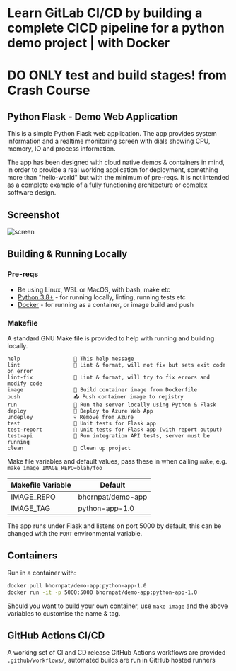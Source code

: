 # Learn GitLab CI/CD by building a complete CICD pipeline for a python demo project | with Docker
# DO ONLY test and build stages! from Crash Course

## Python Flask - Demo Web Application

This is a simple Python Flask web application. The app provides system information and a realtime monitoring screen with dials showing CPU, memory, IO and process information.

The app has been designed with cloud native demos & containers in mind, in order to provide a real working application for deployment, something more than "hello-world" but with the minimum of pre-reqs. It is not intended as a complete example of a fully functioning architecture or complex software design.


## Screenshot

![screen](https://user-images.githubusercontent.com/14982936/30533171-db17fccc-9c4f-11e7-8862-eb8c148fedea.png)


## Building & Running Locally

### Pre-reqs

- Be using Linux, WSL or MacOS, with bash, make etc
- [Python 3.8+](https://www.python.org/downloads/) - for running locally, linting, running tests etc
- [Docker](https://docs.docker.com/get-docker/) - for running as a container, or image build and push


### Makefile

A standard GNU Make file is provided to help with running and building locally.

```text
help                 💬 This help message
lint                 🔎 Lint & format, will not fix but sets exit code on error
lint-fix             📜 Lint & format, will try to fix errors and modify code
image                🔨 Build container image from Dockerfile
push                 📤 Push container image to registry
run                  🏃 Run the server locally using Python & Flask
deploy               🚀 Deploy to Azure Web App
undeploy             💀 Remove from Azure
test                 🎯 Unit tests for Flask app
test-report          🎯 Unit tests for Flask app (with report output)
test-api             🚦 Run integration API tests, server must be running
clean                🧹 Clean up project
```

Make file variables and default values, pass these in when calling `make`, e.g. `make image IMAGE_REPO=blah/foo`

| Makefile Variable | Default               |
| ----------------- | --------------------- |
| IMAGE_REPO        | bhornpat/demo-app     |
| IMAGE_TAG         | python-app-1.0        |

The app runs under Flask and listens on port 5000 by default, this can be changed with the `PORT` environmental variable.

## Containers

Run in a container with:

```bash
docker pull bhornpat/demo-app:python-app-1.0
docker run -it -p 5000:5000 bhornpat/demo-app:python-app-1.0
```

Should you want to build your own container, use `make image` and the above variables to customise the name & tag.

## GitHub Actions CI/CD

A working set of CI and CD release GitHub Actions workflows are provided `.github/workflows/`, automated builds are run in GitHub hosted runners


